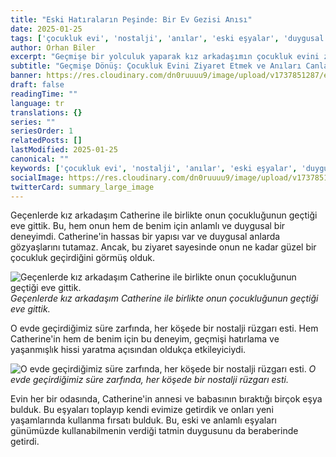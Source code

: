 ```yaml
---
title: "Eski Hatıraların Peşinde: Bir Ev Gezisi Anısı"
date: 2025-01-25
tags: ['çocukluk evi', 'nostalji', 'anılar', 'eski eşyalar', 'duygusal anlar']
author: Orhan Biler
excerpt: "Geçmişe bir yolculuk yaparak kız arkadaşımın çocukluk evini ziyaret ettiğimiz ve nostaljik anılarına ortak olduğumuz bir güne dair hikaye."
subtitle: "Geçmişe Dönüş: Çocukluk Evini Ziyaret Etmek ve Anıları Canlandırmak"
banner: https://res.cloudinary.com/dn0ruuuu9/image/upload/v1737851287/ekmek-bread-eksi-maya-sourdough-ev-yapimi-20240125_zs1lgd.jpg
draft: false
readingTime: ""
language: tr
translations: {}
series: ""
seriesOrder: 1
relatedPosts: []
lastModified: 2025-01-25
canonical: ""
keywords: ['çocukluk evi', 'nostalji', 'anılar', 'eski eşyalar', 'duygusal anlar']
socialImage: https://res.cloudinary.com/dn0ruuuu9/image/upload/v1737851287/ekmek-bread-eksi-maya-sourdough-ev-yapimi-20240125_zs1lgd.jpg
twitterCard: summary_large_image
---
```


Geçenlerde kız arkadaşım Catherine ile birlikte onun çocukluğunun geçtiği eve gittik. Bu, hem onun hem de benim için anlamlı ve duygusal bir deneyimdi. Catherine'in hassas bir yapısı var ve duygusal anlarda gözyaşlarını tutamaz. Ancak, bu ziyaret sayesinde onun ne kadar güzel bir çocukluk geçirdiğini görmüş olduk. 


![Geçenlerde kız arkadaşım Catherine ile birlikte onun çocukluğunun geçtiği eve gittik.](https://res.cloudinary.com/dn0ruuuu9/image/upload/v1737851280/aile-family-ben-me-birlikte-together-20240125_wkyq9k.jpg)
*Geçenlerde kız arkadaşım Catherine ile birlikte onun çocukluğunun geçtiği eve gittik.*


O evde geçirdiğimiz süre zarfında, her köşede bir nostalji rüzgarı esti. Hem Catherine'in hem de benim için bu deneyim, geçmişi hatırlama ve yaşanmışlık hissi yaratma açısından oldukça etkileyiciydi. 


![O evde geçirdiğimiz süre zarfında, her köşede bir nostalji rüzgarı esti.](https://res.cloudinary.com/dn0ruuuu9/image/upload/v1737851284/catherine-ev-house-nostalji-nostalgia-20240125_a0egfw.jpg)
*O evde geçirdiğimiz süre zarfında, her köşede bir nostalji rüzgarı esti.*


Evin her bir odasında, Catherine'in annesi ve babasının bıraktığı birçok eşya bulduk. Bu eşyaları toplayıp kendi evimize getirdik ve onları yeni yaşamlarında kullanma fırsatı bulduk. Bu, eski ve anlamlı eşyaları günümüzde kullanabilmenin verdiği tatmin duygusunu da beraberinde getirdi.